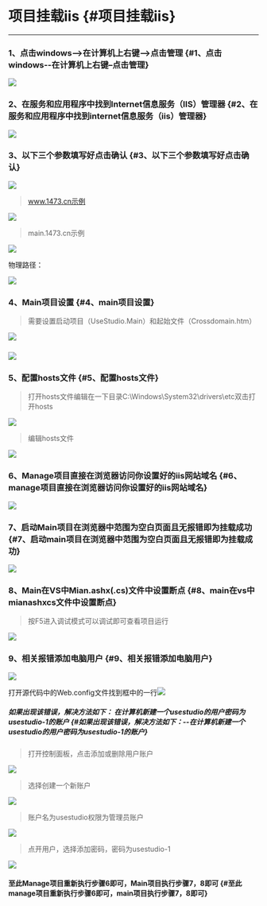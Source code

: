 # 项目挂载iis {#项目挂载iis}

---

### 1、点击windows--&gt;在计算机上右键–&gt;点击管理 {#1、点击windows--在计算机上右键–点击管理}

![](https://13798489127.gitbooks.io/uform/content/assets/image054.png)

### 2、在服务和应用程序中找到Internet信息服务（IIS）管理器 {#2、在服务和应用程序中找到internet信息服务（iis）管理器}

![](https://13798489127.gitbooks.io/uform/content/assets/image055.png)

### 3、以下三个参数填写好点击确认 {#3、以下三个参数填写好点击确认}

![](https://13798489127.gitbooks.io/uform/content/assets/image056.png)

> www.1473.cn示例

![](https://13798489127.gitbooks.io/uform/content/assets/image057.png)

> main.1473.cn示例

![](https://13798489127.gitbooks.io/uform/content/assets/image059.png)

物理路径：

![](https://13798489127.gitbooks.io/uform/content/assets/image058.png)

### 4、Main项目设置 {#4、main项目设置}

> 需要设置启动项目（UseStudio.Main）和起始文件（Crossdomain.htm）

![](https://13798489127.gitbooks.io/uform/content/assets/image060.png)

### ![](https://13798489127.gitbooks.io/uform/content/assets/image061.png)

### 5、配置hosts文件 {#5、配置hosts文件}

> 打开hosts文件编辑在一下目录C:\Windows\System32\drivers\etc双击打开hosts

![](https://13798489127.gitbooks.io/uform/content/assets/image062.png)

> 编辑hosts文件

![](https://13798489127.gitbooks.io/uform/content/assets/image063.png)

### 6、Manage项目直接在浏览器访问你设置好的iis网站域名 {#6、manage项目直接在浏览器访问你设置好的iis网站域名}

![](https://13798489127.gitbooks.io/uform/content/assets/image064.png)

### 7、启动Main项目在浏览器中范围为空白页面且无报错即为挂载成功 {#7、启动main项目在浏览器中范围为空白页面且无报错即为挂载成功}

![](https://13798489127.gitbooks.io/uform/content/assets/image065.png)

### 8、Main在VS中Mian.ashx\(.cs\)文件中设置断点 {#8、main在vs中mianashxcs文件中设置断点}

> 按F5进入调试模式可以调试即可查看项目运行

![](https://13798489127.gitbooks.io/uform/content/assets/image066.png)

### 9、相关报错添加电脑用户 {#9、相关报错添加电脑用户}

![](https://13798489127.gitbooks.io/uform/content/assets/image067.png)

打开源代码中的Web.config文件找到框中的一行![](https://13798489127.gitbooks.io/uform/content/assets/image068.png)

##### 如果出现该错误，解决方法如下： 在计算机新建一个usestudio的用户密码为usestudio-1的账户 {#如果出现该错误，解决方法如下：--在计算机新建一个usestudio的用户密码为usestudio-1的账户}

> 打开控制面板，点击添加或删除用户账户

![](https://13798489127.gitbooks.io/uform/content/assets/image069.png)

> 选择创建一个新账户

![](https://13798489127.gitbooks.io/uform/content/assets/image070.png)

> 账户名为usestudio权限为管理员账户

![](https://13798489127.gitbooks.io/uform/content/assets/image071.png)

> 点开用户，选择添加密码，密码为usestudio-1

![](https://13798489127.gitbooks.io/uform/content/assets/image072.png)

#### 至此Manage项目重新执行步骤6即可，Main项目执行步骤7，8即可 {#至此manage项目重新执行步骤6即可，main项目执行步骤7，8即可}















